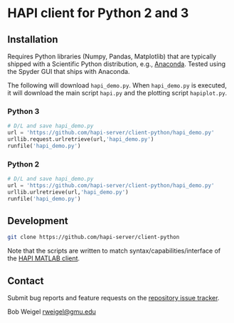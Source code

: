 # HAPI client for Python 2 and 3

## Installation

Requires Python libraries (Numpy, Pandas, Matplotlib) that are typically shipped with a Scientific Python distribution, e.g., [Anaconda](https://www.continuum.io/).  Tested using the Spyder GUI that ships with Anaconda.

The following will download `hapi_demo.py`. When `hapi_demo.py` is executed, it will download the main script `hapi.py` and the plotting script `hapiplot.py`.

### Python 3
```python
# D/L and save hapi_demo.py
url = 'https://github.com/hapi-server/client-python/hapi_demo.py'
urllib.request.urlretrieve(url,'hapi_demo.py')
runfile('hapi_demo.py')
```

### Python 2
```python
# D/L and save hapi_demo.py
url = 'https://github.com/hapi-server/client-python/hapi_demo.py'
urllib.urlretrieve(url,'hapi_demo.py')
runfile('hapi_demo.py')
```

## Development

```bash
git clone https://github.com/hapi-server/client-python
```

Note that the scripts are written to match syntax/capabilities/interface of the [HAPI MATLAB client](https://github.com/hapi-server/matlab-client).

## Contact

Submit bug reports and feature requests on the [repository issue tracker](https://github.com/hapi-server/client-python/issues).

Bob Weigel <rweigel@gmu.edu>

